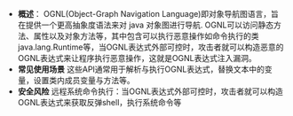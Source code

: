 - **概述**：
    OGNL(Object-Graph Navigation Language)即对象导航图语言，旨在提供一个更高抽象度语法来对 java 对象图进行导航.
    OGNL可以访问静态方法、属性以及对象方法等，其中包含可以执行恶意操作如命令执行的类java.lang.Runtime等，当OGNL表达式外部可控时，攻击者就可以构造恶意的OGNL表达式来让程序执行恶意操作，这就是OGNL表达式注入漏洞。
- **常见使用场景**
    这些API通常用于解析与执行OGNL表达式，替换文本中的变量，设置类内成员变量与方法等。
- **安全风险**
    远程系统命令执行：当OGNL表达式外部可控时，攻击者就可以构造OGNL表达式来获取反弹shell，执行系统命令等
